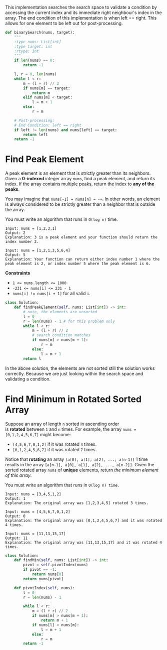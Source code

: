 This implementation searches the search space to validate a condition by accessing the current index and its immediate right neighbour's index in the array. The end condition of this implementation is when left == right. This allows for one element to be left out for post-processing.

```python
def binarySearch(nums, target):
    """
    :type nums: List[int]
    :type target: int
    :rtype: int
    """
    if len(nums) == 0:
        return -1

    l, r = 0, len(nums)
    while l < r:
        m = (l + r) // 2
        if nums[m] == target:
            return m
        elif nums[m] < target:
            l = m + 1
        else:
            r = m

    # Post-processing:
    # End Condition: left == right
    if left != len(nums) and nums[left] == target:
        return left
    return -1
```

# Find Peak Element

A peak element is an element that is strictly greater than its neighbors. Given a **0-indexed** integer array `nums`, find a peak element, and return its index. If the array contains multiple peaks, return the index to **any of the peaks**.

You may imagine that `nums[-1] = nums[n] = -∞`. In other words, an element is always considered to be strictly greater than a neighbor that is outside the array.

You must write an algorithm that runs in `O(log n)` time.

```
Input: nums = [1,2,3,1]
Output: 2
Explanation: 3 is a peak element and your function should return the index number 2.
```

```
Input: nums = [1,2,1,3,5,6,4]
Output: 5
Explanation: Your function can return either index number 1 where the peak element is 2, or index number 5 where the peak element is 6.
```

**Constraints**

- `1 <= nums.length <= 1000`
- `-231 <= nums[i] <= 231 - 1`
- `nums[i] != nums[i + 1]` for all valid `i`.

```python
class Solution:
    def findPeakElement(self, nums: List[int]) -> int:
        # note, the elements are unsorted
        l = 0
        r = len(nums) - 1 # for this problem only
        while l < r:
            m = (l + r) // 2
            # search condition matches
            if nums[m] > nums[m + 1]:
                r = m
            else:
                l = m + 1
        return l
```

In the above solution, the elements are not sorted still the solution works correctly. Because we are just looking within the search space and validating a condition. 

# Find Minimum in Rotated Sorted Array

Suppose an array of length `n` sorted in ascending order is **rotated** between `1` and `n` times. For example, the array `nums = [0,1,2,4,5,6,7]` might become:

- `[4,5,6,7,0,1,2]` if it was rotated `4` times.
- `[0,1,2,4,5,6,7]` if it was rotated `7` times.

Notice that **rotating** an array `[a[0], a[1], a[2], ..., a[n-1]]` 1 time results in the array `[a[n-1], a[0], a[1], a[2], ..., a[n-2]]`. Given the sorted rotated array `nums` of **unique** elements, return *the minimum element of this array*.

You must write an algorithm that runs in `O(log n) time.`

```
Input: nums = [3,4,5,1,2]
Output: 1
Explanation: The original array was [1,2,3,4,5] rotated 3 times.
```

```
Input: nums = [4,5,6,7,0,1,2]
Output: 0
Explanation: The original array was [0,1,2,4,5,6,7] and it was rotated 4 times.
```

```
Input: nums = [11,13,15,17]
Output: 11
Explanation: The original array was [11,13,15,17] and it was rotated 4 times. 
```

```python
class Solution:
    def findMin(self, nums: List[int]) -> int:
        pivot = self.pivotIndex(nums)
        if pivot == -1:
            return nums[0]
        return nums[pivot]

    def pivotIndex(self, nums):
        l = 0
        r = len(nums) - 1

        while l < r:
            m = (l + r) // 2
            if nums[m] > nums[m + 1]:
                return m + 1
            if nums[l] < nums[m]:
                l = m + 1
            else:
                r = m
        return -1
```
